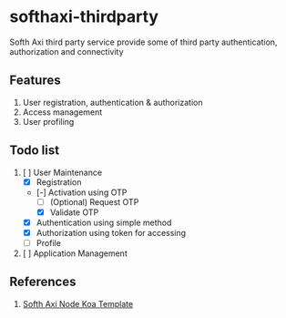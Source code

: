 # softhaxi-thirdparty
Softh Axi third party service provide some of third party authentication, authorization and connectivity

## Features
1. User registration, authentication & authorization
2. Access management
3. User profiling

## Todo list
1. [ ] User Maintenance
   - [x] Registration
   - [-] Activation using OTP
     - [ ] \(Optional) Request OTP
     - [x] Validate OTP
   - [x] Authentication using simple method
   - [x] Authorization using token for accessing
   - [ ] Profile
2. [ ] Application Management

## References
1. [Softh Axi Node Koa Template](https://github.com/ivohutasoit/softhaxi-node-koa-template)